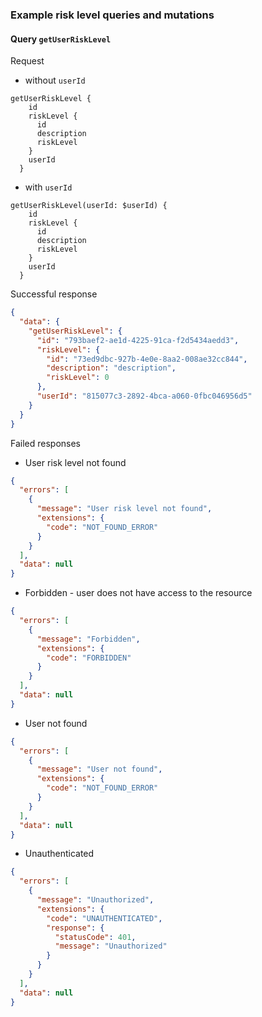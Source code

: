 ### Example risk level queries and mutations

#### Query `getUserRiskLevel`

Request

- without `userId`

```
getUserRiskLevel {
    id
    riskLevel {
      id
      description
      riskLevel
    }
    userId
  }
```

- with `userId`

```
getUserRiskLevel(userId: $userId) {
    id
    riskLevel {
      id
      description
      riskLevel
    }
    userId
  }
```

Successful response

```json
{
  "data": {
    "getUserRiskLevel": {
      "id": "793baef2-ae1d-4225-91ca-f2d5434aedd3",
      "riskLevel": {
        "id": "73ed9dbc-927b-4e0e-8aa2-008ae32cc844",
        "description": "description",
        "riskLevel": 0
      },
      "userId": "815077c3-2892-4bca-a060-0fbc046956d5"
    }
  }
}
```

Failed responses

- User risk level not found

```json
{
  "errors": [
    {
      "message": "User risk level not found",
      "extensions": {
        "code": "NOT_FOUND_ERROR"
      }
    }
  ],
  "data": null
}
```

- Forbidden - user does not have access to the resource

```json
{
  "errors": [
    {
      "message": "Forbidden",
      "extensions": {
        "code": "FORBIDDEN"
      }
    }
  ],
  "data": null
}
```

- User not found

```json
{
  "errors": [
    {
      "message": "User not found",
      "extensions": {
        "code": "NOT_FOUND_ERROR"
      }
    }
  ],
  "data": null
}
```

- Unauthenticated

```json
{
  "errors": [
    {
      "message": "Unauthorized",
      "extensions": {
        "code": "UNAUTHENTICATED",
        "response": {
          "statusCode": 401,
          "message": "Unauthorized"
        }
      }
    }
  ],
  "data": null
}
```
